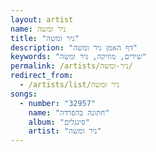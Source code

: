 ```yaml
---
layout: artist
name: ניר ומשה
title: "ניר ומשה"
description: "דף האמן ניר ומשה"
keywords: "שירים, מוזיקה, ניר ומשה"
permalink: /artists/ניר-ומשה/
redirect_from:
  - /artists/list/ניר ומשה
songs:
  - number: "32957"
    name: "חתונה בהפרדה"
    album: "סינגלים"
    artist: "ניר ומשה"
---
```

